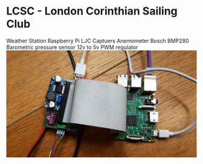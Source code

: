 # LCSC - London Corinthian Sailing Club
Weather Station
Raspberry Pi
LJC Captuers Anemometer
Bosch BMP280 Barometric pressure sensor
12v to 5v PWM regulator
![hardware](https://github.com/heliax/lcsc/blob/main/hardware.jpg?raw=true)
